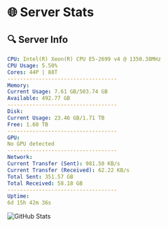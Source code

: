 # 🌐 Server Stats
## 🔍 Server Info
```yaml
CPU: Intel(R) Xeon(R) CPU E5-2699 v4 @ 1350.38MHz
CPU Usage: 5.50%
Cores: 44P | 88T
-----------------------------------
Memory:
Current Usage: 7.61 GB/503.74 GB
Available: 492.77 GB
-----------------------------------
Disk:
Current Usage: 23.46 GB/1.71 TB
Free: 1.60 TB
-----------------------------------
GPU:
No GPU detected
-----------------------------------
Network:
Current Transfer (Sent): 981.50 KB/s
Current Transfer (Received): 62.22 KB/s
Total Sent: 351.57 GB
Total Received: 58.18 GB
-----------------------------------
Uptime:
6d 15h 42m 36s
```
![GitHub Stats](https://img.shields.io/badge/Updated-2025-04-26_08:51:24-blue)